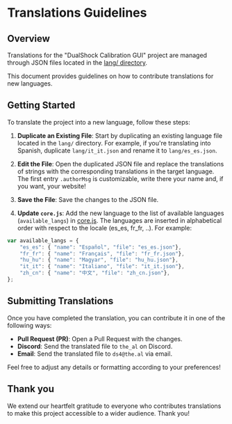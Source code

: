 # Translations Guidelines

## Overview
Translations for the "DualShock Calibration GUI" project are managed through
JSON files located in the [lang/ directory](https://github.com/dualshock-tools/dualshock-tools.github.io/tree/main/lang). 

This document provides guidelines on how to contribute translations for new languages.

## Getting Started
To translate the project into a new language, follow these steps:

1. **Duplicate an Existing File**: Start by duplicating an existing language file located in the `lang/` directory. For example, if you're translating into Spanish, duplicate `lang/it_it.json` and rename it to `lang/es_es.json`.

2. **Edit the File**: Open the duplicated JSON file and replace the translations of strings with the corresponding translations in the target language. The first entry `.authorMsg` is customizable, write there your name and, if you want, your website!

3. **Save the File**: Save the changes to the JSON file.

4. **Update `core.js`**: Add the new language to the list of available languages (`available_langs`) in [core.js](https://github.com/dualshock-tools/dualshock-tools.github.io/blob/main/core.js). The languages are inserted in alphabetical order with respect to the locale (es_es, fr_fr, ..). For example:
   
```javascript
var available_langs = {
    "es_es": { "name": "Español", "file": "es_es.json"},
    "fr_fr": { "name": "Français", "file": "fr_fr.json"},
    "hu_hu": { "name": "Magyar", "file": "hu_hu.json"},
    "it_it": { "name": "Italiano", "file": "it_it.json"},
    "zh_cn": { "name": "中文", "file": "zh_cn.json"},
};
```

## Submitting Translations
Once you have completed the translation, you can contribute it in one of the following ways:

- **Pull Request (PR)**: Open a Pull Request with the changes.
- **Discord**: Send the translated file to `the_al` on Discord.
- **Email**: Send the translated file to `ds4@the.al` via email.

Feel free to adjust any details or formatting according to your preferences!

## Thank you

We extend our heartfelt gratitude to everyone who contributes translations to
make this project accessible to a wider audience. Thank you!
